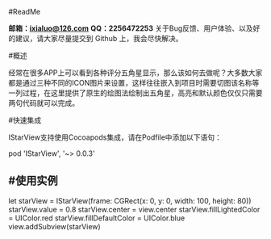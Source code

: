 #ReadMe

**邮箱：ixialuo@126.com**
**QQ：2256472253**
关于Bug反馈、用户体验、以及好的建议，请大家尽量提交到 Github 上，我会尽快解决。

#概述

经常在很多APP上可以看到各种评分五角星显示，那么该如何去做呢？大多数大家都是通过三种不同的ICON图片来设置，这样往往嵌入到项目时需要切图该名称等一列过程，在这里提供了原生的绘图法绘制出五角星，高亮和默认颜色仅仅只需要两句代码就可以完成。

#快速集成

IStarView支持使用Cocoapods集成，请在Podfile中添加以下语句：

pod 'IStarView', '~> 0.0.3'

#使用实例
-
let starView = IStarView(frame: CGRect(x: 0, y: 0, width: 100, height: 80))
starView.value = 0.8
starView.center = view.center
starView.fillLightedColor = UIColor.red
starView.fillDefaultColor = UIColor.blue
view.addSubview(starView)
